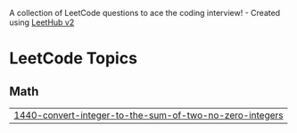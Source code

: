 A collection of LeetCode questions to ace the coding interview! - Created using [LeetHub v2](https://github.com/arunbhardwaj/LeetHub-2.0)
<!---LeetCode Topics Start-->
# LeetCode Topics
## Math
|  |
| ------- |
| [1440-convert-integer-to-the-sum-of-two-no-zero-integers](https://github.com/deviakula2006/leethub/tree/master/1440-convert-integer-to-the-sum-of-two-no-zero-integers) |
<!---LeetCode Topics End-->
